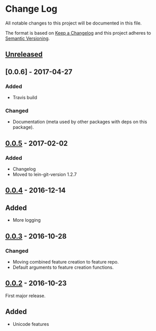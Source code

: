 # Change Log
All notable changes to this project will be documented in this file.

The format is based on [Keep a Changelog](http://keepachangelog.com/)
and this project adheres to [Semantic Versioning](http://semver.org/).


## [Unreleased]


## [0.0.6] - 2017-04-27
### Added
- Travis build

### Changed
- Documentation (meta used by other packages with deps on this package).


## [0.0.5] - 2017-02-02
### Added
- Changelog
- Moved to lein-git-version 1.2.7


## [0.0.4] - 2016-12-14
## Added
- More logging


## [0.0.3] - 2016-10-28
### Changed
- Moving combined feature creation to feature repo.
- Default arguments to feature creation functions.


## [0.0.2] - 2016-10-23
First major release.

## Added
- Unicode features


[Unreleased]: https://github.com/plandes/clj-nlp-feature/compare/v0.0.6...HEAD
[0.0.5]: https://github.com/plandes/clj-nlp-feature/compare/v0.0.5...v0.0.6
[0.0.5]: https://github.com/plandes/clj-nlp-feature/compare/v0.0.4...v0.0.5
[0.0.4]: https://github.com/plandes/clj-nlp-feature/compare/v0.0.3...v0.0.4
[0.0.3]: https://github.com/plandes/clj-nlp-feature/compare/v0.0.2...v0.0.3
[0.0.2]: https://github.com/plandes/clj-nlp-feature/compare/v0.0.1...v0.0.2
